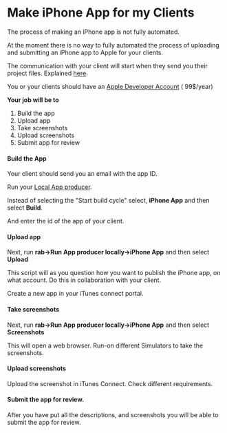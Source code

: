 # Make iPhone App for my Clients

The process of making an iPhone app is not fully automated. 

At the moment there is no way to fully automated the process of uploading and submitting an iPhone app to Apple for your clients. 

The communication with your client will start when they send you their project files. Explained [here](https://mobidonia.gitbook.io/appmaker-docs/publishing-and-updating/submit-app-for-creation). 

You or your clients should have an [Apple Developer Account](https://developer.apple.com/programs/enroll/) \( 99$/year\)

**Your job will be to**

1. Build the app
2. Upload app
3. Take screenshots
4. Upload screenshots
5. Submit app for review



#### Build the App <a id="build-the-app"></a>

Your client should send you an email with the app ID. 

Run your [Local App producer](https://mobidonia.gitbook.io/react-app-builder/setup-and-deploy-the-project/run-app-producer-locally). 

Instead of selecting the "Start build cycle" select, **iPhone App** and then select **Build**.

And enter the id of the app of your client.



#### Upload app <a id="upload-app"></a>

Next, run **rab-&gt;Run App producer locally-&gt;iPhone App** and then select **Upload**

This script will as you question how you want to publish the iPhone app, on what account. Do this in collaboration with your client. 

Create a new app in your iTunes connect portal.



#### Take screenshots <a id="take-screenshots"></a>

Next, run **rab-&gt;Run App producer locally-&gt;iPhone App** and then select **Screenshots**

This will open a web browser. Run-on different  Simulators to take the screenshots.



#### Upload screenshots <a id="upload-screenshots"></a>

Upload the screenshot in iTunes Connect. Check different requirements.

#### Submit the app for review.  <a id="submit-the-app-for-review"></a>

After you have put all the descriptions, and screenshots you will be able to submit the app for review.

